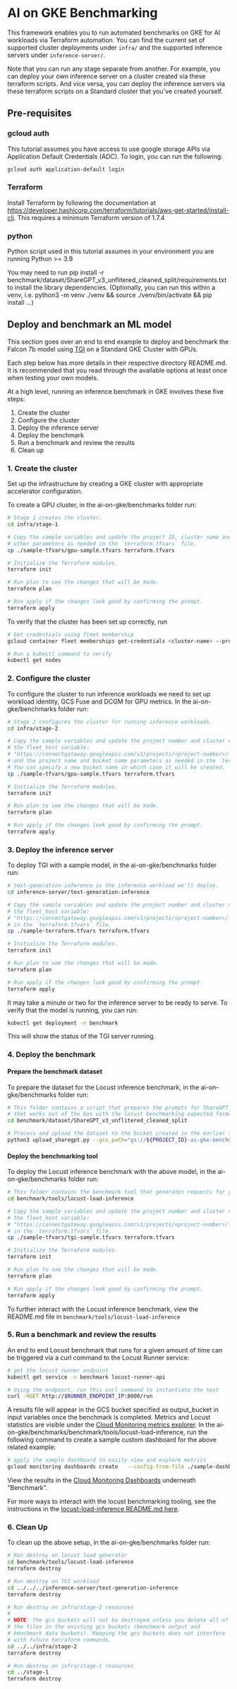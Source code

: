 # AI on GKE Benchmarking

This framework enables you to run automated benchmarks on GKE for AI workloads via Terraform automation.
You can find the current set of supported cluster deployments under `infra/` and the supported inference servers
under `inference-server/`.

Note that you can run any stage separate from another. For example, you can deploy your own inference server
on a cluster created via these terraform scripts. And vice versa, you can deploy the inference servers
via these terraform scripts on a Standard cluster that you've created yourself.

## Pre-requisites

### gcloud auth

This tutorial assumes you have access to use google storage APIs via Application Default Credentials (ADC).
To login, you can run the following:

```sh
gcloud auth application-default login
```

### Terraform

Install Terraform by following the documentation at <https://developer.hashicorp.com/terraform/tutorials/aws-get-started/install-cli>.
This requires a minimum Terraform version of 1.7.4

### python

Python script used in this tutorial assumes in your environment you are running Python >= 3.9

You may need to run pip install -r benchmark/dataset/ShareGPT_v3_unflitered_cleaned_split/requirements.txt to install the library dependencies. (Optionally, you can run this within a venv, i.e. python3 -m venv ./venv && source ./venv/bin/activate && pip install ...)

## Deploy and benchmark an ML model

This section goes over an end to end example to deploy and benchmark the Falcon 7b model using [TGI](https://huggingface.co/docs/text-generation-inference/en/index) on a Standard GKE Cluster with GPUs.

Each step below has more details in their respective directory README.md. It is recommended
that you read through the available options at least once when testing your own models.

At a high level, running an inference benchmark in GKE involves these five steps:

1. Create the cluster
2. Configure the cluster
3. Deploy the inference server
4. Deploy the benchmark
5. Run a benchmark and review the results
6. Clean up

### 1. Create the cluster

Set up the infrastructure by creating a GKE cluster with appropriate accelerator
configuration.

To create a GPU cluster, in the ai-on-gke/benchmarks folder run:

```sh
# Stage 1 creates the cluster.
cd infra/stage-1

# Copy the sample variables and update the project ID, cluster name and
# other parameters as needed in the `terraform.tfvars` file.
cp ./sample-tfvars/gpu-sample.tfvars terraform.tfvars

# Initialize the Terraform modules.
terraform init

# Run plan to see the changes that will be made.
terraform plan

# Run apply if the changes look good by confirming the prompt.
terraform apply
```

To verify that the cluster has been set up correctly, run

```sh
# Get credentials using fleet membership
gcloud container fleet memberships get-credentials <cluster-name> --project <project-id>

# Run a kubectl command to verify
kubectl get nodes
```

### 2. Configure the cluster

To configure the cluster to run inference workloads we need to set up workload identity, GCS Fuse and DCGM for GPU metrics. In the ai-on-gke/benchmarks folder run:

```sh
# Stage 2 configures the cluster for running inference workloads.
cd infra/stage-2

# Copy the sample variables and update the project number and cluster name in
# the fleet_host variable:
# "https://connectgateway.googleapis.com/v1/projects/<project-number>/locations/global/gkeMemberships/<cluster-name>"
# and the project name and bucket name parameters as needed in the `terraform.tfvars` file.
# You can specify a new bucket name in which case it will be created.
cp ./sample-tfvars/gpu-sample.tfvars terraform.tfvars

# Initialize the Terraform modules.
terraform init

# Run plan to see the changes that will be made.
terraform plan

# Run apply if the changes look good by confirming the prompt.
terraform apply
```

### 3. Deploy the inference server

To deploy TGI with a sample model, in the ai-on-gke/benchmarks folder run:

```sh
# text-generation-inference is the inference workload we'll deploy.
cd inference-server/text-generation-inference

# Copy the sample variables and update the project number and cluster name in
# the fleet_host variable:
# "https://connectgateway.googleapis.com/v1/projects/<project-number>/locations/global/gkeMemberships/<cluster-name>"
# in the `terraform.tfvars` file.
cp ./sample-terraform.tfvars terraform.tfvars

# Initialize the Terraform modules.
terraform init

# Run plan to see the changes that will be made.
terraform plan

# Run apply if the changes look good by confirming the prompt.
terraform apply
```

It may take a minute or two for the inference server to be ready to serve. To verify that the model is running, you can run:

```sh
kubectl get deployment -n benchmark
```

This will show the status of the TGI server running.

### 4. Deploy the benchmark

#### Prepare the benchmark dataset

To prepare the dataset for the Locust inference benchmark, in the ai-on-gke/benchmarks folder run:

```sh
# This folder contains a script that prepares the prompts for ShareGPT_v3_unflitered_cleaned_split dataset
# that works out of the box with the locust benchmarking expected format.
cd benchmark/dataset/ShareGPT_v3_unflitered_cleaned_split

# Process and upload the dataset to the bucket created in the earlier steps.
python3 upload_sharegpt.py --gcs_path="gs://${PROJECT_ID}-ai-gke-benchmark-fuse/ShareGPT_V3_unfiltered_cleaned_split_filtered_prompts.txt"
```

#### Deploy the benchmarking tool

To deploy the Locust inference benchmark with the above model, in the ai-on-gke/benchmarks folder run:

```sh
# This folder contains the benchmark tool that generates requests for your workload
cd benchmark/tools/locust-load-inference

# Copy the sample variables and update the project number and cluster name in
# the fleet_host variable:
# "https://connectgateway.googleapis.com/v1/projects/<project-number>/locations/global/gkeMemberships/<cluster-name>"
# in the `terraform.tfvars` file.
cp ./sample-tfvars/tgi-sample.tfvars terraform.tfvars

# Initialize the Terraform modules.
terraform init

# Run plan to see the changes that will be made.
terraform plan

# Run apply if the changes look good by confirming the prompt.
terraform apply
```

To further interact with the Locust inference benchmark, view the README.md file in `benchmark/tools/locust-load-inference`

### 5. Run a benchmark and review the results

An end to end Locust benchmark that runs for a given amount of time can be triggered via a curl command to the Locust Runner service:

```sh
# get the locust runner endpoint
kubectl get service -n benchmark locust-runner-api

# Using the endpoint, run this curl command to instantiate the test
curl -XGET http://$RUNNER_ENDPOINT_IP:8000/run
```

A results file will appear in the GCS bucket specified as output_bucket in input variables once the benchmark is completed. Metrics and Locust statistics are visible under the [Cloud Monitoring metrics explorer](http://pantheon.corp.google.com/monitoring/metrics-explorer). In the ai-on-gke/benchmarks/benchmark/tools/locust-load-inference, run the following command to create a sample custom dashboard for the above related example:

```sh
# apply the sample dashboard to easily view and explore metrics
gcloud monitoring dashboards create   --config-from-file ./sample-dashboards/tgi-dashboard.yaml
```

View the results in the [Cloud Monitoring Dashboards](https://pantheon.corp.google.com/monitoring/dashboards) underneath "Benchmark".

For more ways to interact with the locust benchmarking tooling, see the instructions in the [locust-load-inference README.md here](https://github.com/GoogleCloudPlatform/ai-on-gke/blob/main/benchmarks/benchmark/tools/locust-load-inference/README.md#step-9-start-an-end-to-end-benchmark).

### 6. Clean Up

To clean up the above setup, in the ai-on-gke/benchmarks folder run:

```sh
# Run destroy on locust load generator
cd benchmark/tools/locust-load-inference
terraform destroy

# Run destroy on TGI workload
cd ../../../inference-server/text-generation-inference
terraform destroy

# Run destroy on infra/stage-2 resources
#
# NOTE: the gcs buckets will not be destroyed unless you delete all of 
# the files in the existing gcs buckets (benchmark output and 
# benchmark data buckets). Keeping the gcs buckets does not interfere 
# with future terraform commands.
cd ../../infra/stage-2
terraform destroy

# Run destroy on infra/stage-1 resources
cd ../stage-1
terraform destroy
```
